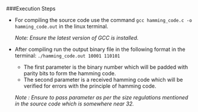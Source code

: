 ###Execution Steps

* For compiling the source code use the command `gcc hamming_code.c -o hamming_code.out` in the linux terminal.
  
  *Note: Ensure the latest version of GCC is installed.* 

* After compiling run the output binary file in the following format in the terminal: 
`./hamming_code.out 10001 110101`
  * The first parameter is the binary number which will be padded with parity bits to form the hamming code.
  * The second parameter is a received hamming code which will be verified for errors with the principle of hamming code.
  
  *Note : Ensure to pass parameter as per the size regulations mentioned in the source code which is somewhere near 32.* 
